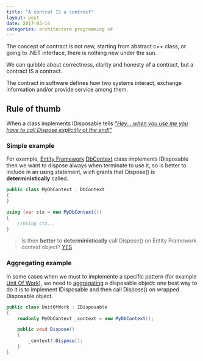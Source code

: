 ```yaml
---
title: "A contrat IS a contract"
layout: post
date: 2017-03-14
categories: architecture programming c#
---
```


The concept of contract is not new, starting from abstract c++ class, or going to .NET interface, there is nothing new under the sun.

We can quibble about correctness, clarity and honesty of a contract, but a contract IS a contract.

The contract in software defines how two systems interact, exchange information and/or provide service among them.

## Rule of thumb

When a class implements IDisposable tells [_"Hey... when you use me you have to call Dispose explicitly at the end!"_](https://msdn.microsoft.com/en-us/library/system.idisposable)

### Simple example

For example, [Entity Framework](https://en.wikipedia.org/wiki/Entity_Framework) [DbContext](https://msdn.microsoft.com/en-us/library/system.data.entity.dbcontext) class implements IDisposable then we want to dispose always when terminate to use it, so is better to include in an using statement, wich grants that Dispose() is __deterministically__ called.

```csharp
public class MyDbContext : DbContext
{
}

using (var ctx = new MyDbContext())
{
    //Using ctx...
}
```

> Is then __better__ to  __deterministically__ call Dispose() on Entity Framework context object? [YES](http://stackoverflow.com/questions/21875816/is-disposing-of-entity-framework-context-object-required)

### Aggregating example

In some cases when we must to implemente a specific pattern (for example [Unit Of Work](https://martinfowler.com/eaaCatalog/unitOfWork.html)), we need to [aggregating](https://en.wikipedia.org/wiki/Class_diagram#Aggregation) a disposable object: one best way to do it is to implement IDisposable and then call Dispose() on wrapped Disposable object.

```csharp
public class UnitOfWork : IDisposable
{
    readonly MyDbContext _context = new MyDbContext();

    public void Dispose()
    {
        _context?.Dispose();
    }
}
```
